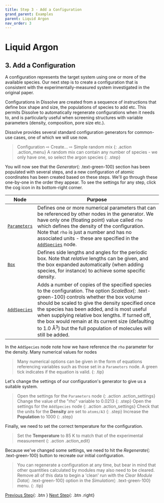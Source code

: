 ```yaml
---
title: Step 3 - Add a Configuration
grand_parent: Examples
parent: Liquid Argon
nav_order: 3
---
```

# Liquid Argon

## 3. Add a Configuration

A configuration represents the target system using one or more of the available species. Our next step is to create a configuration that is consistent with the experimentally-measured system investigated in the original paper.

Configurations in Dissolve are created from a sequence of instructions that define box shape and size, the populations of species to add etc. This permits Dissolve to automatically regenerate configurations when it needs to, and is particularly useful when screening structures with variable parameters (density, composition, pore size etc.).

Dissolve provides several standard configuration generators for common-use cases, one of which we will use now.

> Configuration &#8680; Create... &#8680; Simple random mix
{: .action .action_menu}
> A random mix can contain any number of species - we only have one, so select the argon species
{: .step}

You will now see that the _Generator_{: .text-green-100} section has been populated with several steps, and a new configuration of atomic coordinates has been created based on these steps.  We'll go through these one-by-one in the order they appear. To see the settings for any step, click the cog icon in its bottom-right corner.

| Node | Purpose |
|------|---------|
| [`Parameters`](/userguide/nodes/parameters) | Defines one or more numerical parameters that can be referenced by other nodes in the generator. We have only one (floating point) value called `rho` which defines the density of the configuration. Note that `rho` is just a number and has no associated units - these are specified in the [`AddSpecies`](/userguide/nodes/addspecies) node. |
| [`Box`](/userguide/nodes/box)   | Defines side lengths and angles for the periodic box. Note that _relative_ lengths can be given, and the box expanded automatically (when adding species, for instance) to achieve some specific density. |
| [`AddSpecies`](/userguide/nodes/addspecies) | Adds a number of copies of the specified species to the configuration. The option _ScaleBox_{: .text-green-100} controls whether the box volume should be scaled to give the density specified once the species has been added, and is most useful when supplying relative box lengths. If turned off, the box would remain at its current size (defaulting to 1.0 &#8491;<sup>3</sup>) but the full population of molecules will still be added. |

In the `AddSpecies` node note how we have reference the `rho` parameter for the density. Many numerical values for nodes 

> Many numerical options can be given in the form of equations referencing variables such as those set in a `Parameters` node. A green tick indicates if the equation is valid.
{: .tip}

Let's change the settings of our configuration's generator to give us a suitable system.

> Open the settings for the `Parameters` node
{: .action .action_settings}
> Change the value of the "rho" variable to 0.0213
{: .step}
> Open the settings for the `AddSpecies` node
{: .action .action_settings}
> Check that the units for the **Density** are set to `atoms/A3`
{: .step}
> Increase the **Population** to 1000
{: .step}

Finally, we need to set the correct temperature for the configuration.

> Set the **Temperature** to 85 K to match that of the experimental measurement
{: .action .action_edit}

Because we've changed some settings, we need to hit the _Regenerate_{: .text-green-100} button to recreate our initial configuration.

> You can regenerate a configuration at any time, but bear in mind that other quantities calculated by modules may also need to be cleared. Remove all of this data to begin a 'clean' run with the _Clear Module Data_{: .text-green-100} option in the  _Simulation_{: .text-green-100} menu.
{: .tip}

[Previous Step](step2.md){: .btn }   [Next Step](step4.md){: .btn .right}

